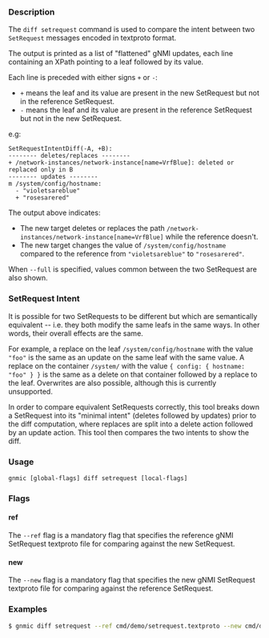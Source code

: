 ### Description

The `diff setrequest` command is used to compare the intent between two
`SetRequest` messages encoded in textproto format.

The output is printed as a list of "flattened" gNMI updates, each line
containing an XPath pointing to a leaf followed by its value.

Each line is preceded with either signs `+` or `-`:

-   `+` means the leaf and its value are present in the new SetRequest but not
    in the reference SetRequest.
-   `-` means the leaf and its value are present in the reference SetRequest but
    not in the new SetRequest.

e.g:

```text
SetRequestIntentDiff(-A, +B):
-------- deletes/replaces --------
+ /network-instances/network-instance[name=VrfBlue]: deleted or replaced only in B
-------- updates --------
m /system/config/hostname:
  - "violetsareblue"
  + "rosesarered"
```

The output above indicates:

-   The new target deletes or replaces the path
    `/network-instances/network-instance[name=VrfBlue]` while the reference
    doesn't.
-   The new target changes the value of `/system/config/hostname` compared to
    the reference from `"violetsareblue"` to `"rosesarered"`.

When `--full` is specified, values common between the two SetRequest are also
shown.

### SetRequest Intent

It is possible for two SetRequests to be different but which are semantically
equivalent -- i.e. they both modify the same leafs in the same ways. In other
words, their overall effects are the same.

For example, a replace on the leaf `/system/config/hostname` with the value
`"foo"` is the same as an update on the same leaf with the same value. A replace
on the container `/system/` with the value `{ config: { hostname: "foo" } }` is
the same as a delete on that container followed by a replace to the leaf.
Overwrites are also possible, although this is currently unsupported.

In order to compare equivalent SetRequests correctly, this tool breaks down a
SetRequest into its "minimal intent" (deletes followed by updates) prior to the
diff computation, where replaces are split into a delete action followed by an
update action. This tool then compares the two intents to show the diff.

### Usage

`gnmic [global-flags] diff setrequest [local-flags]`

### Flags

#### ref

The `--ref` flag is a mandatory flag that specifies the reference gNMI
SetRequest textproto file for comparing against the new SetRequest.

#### new

The `--new` flag is a mandatory flag that specifies the new gNMI SetRequest
textproto file for comparing against the reference SetRequest.

### Examples

```bash
$ gnmic diff setrequest --ref cmd/demo/setrequest.textproto --new cmd/demo/setrequest2.textproto
```
